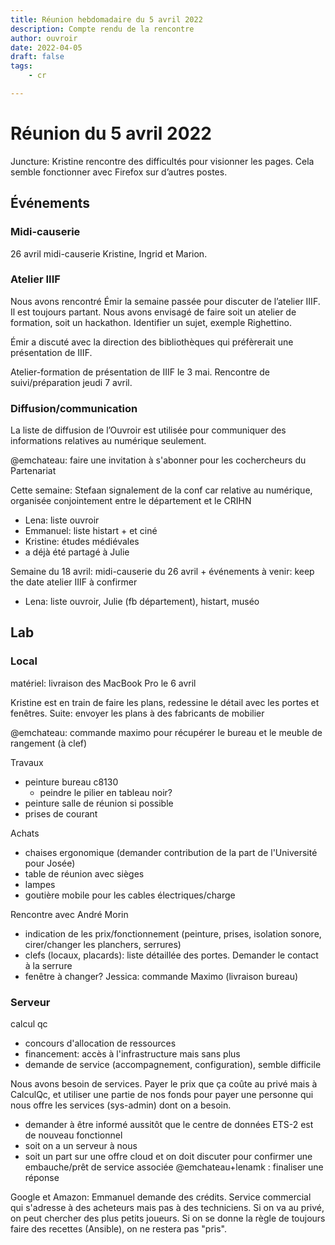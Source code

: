 ```yaml
---
title: Réunion hebdomadaire du 5 avril 2022
description: Compte rendu de la rencontre
author: ouvroir
date: 2022-04-05
draft: false
tags:
    - cr

---
```

# Réunion du 5 avril 2022

Juncture: Kristine rencontre des difficultés pour visionner les pages. Cela semble fonctionner avec Firefox sur d’autres postes.

## Événements
### Midi-causerie
26 avril midi-causerie Kristine, Ingrid et Marion.

### Atelier IIIF

Nous avons rencontré Émir la semaine passée pour discuter de l’atelier IIIF. Il est toujours partant. Nous avons envisagé de faire soit un atelier de formation, soit un hackathon. Identifier un sujet, exemple Righettino. 

Émir a discuté avec la direction des bibliothèques qui préfèrerait une présentation de IIIF.

Atelier-formation de présentation de IIIF le 3 mai.
Rencontre de suivi/préparation jeudi 7 avril.

### Diffusion/communication

La liste de diffusion de l’Ouvroir est utilisée pour communiquer des informations relatives au numérique seulement. 

@emchateau: faire une invitation à s'abonner pour les cochercheurs du Partenariat

Cette semaine: Stefaan 
signalement de la conf car relative au numérique, organisée conjointement entre le département et le CRIHN 
- Lena: liste ouvroir
- Emmanuel: liste histart + et ciné
- Kristine: études médiévales
- a déjà été partagé à Julie 

Semaine du 18 avril: midi-causerie du 26 avril + événements à venir: keep the date atelier IIIF à confirmer
- Lena: liste ouvroir, Julie (fb département), histart, muséo

## Lab

### Local

matériel: livraison des MacBook Pro le 6 avril

Kristine est en train de faire les plans, redessine le détail avec les portes et fenêtres. 
Suite: envoyer les plans à des fabricants de mobilier 

@emchateau: commande maximo pour récupérer le bureau et le meuble de rangement (à clef)

Travaux
- peinture bureau c8130 
    - peindre le pilier en tableau noir? 
- peinture salle de réunion si possible
- prises de courant

Achats
- chaises ergonomique (demander contribution de la part de l'Université pour Josée)
- table de réunion avec sièges
- lampes
- goutière mobile pour les cables électriques/charge

Rencontre avec André Morin
- indication de les prix/fonctionnement (peinture, prises, isolation sonore, cirer/changer les planchers, serrures)
- clefs (locaux, placards): liste détaillée des portes. Demander le contact à la serrure
- fenêtre à changer? 
Jessica: commande Maximo (livraison bureau)

### Serveur
calcul qc
- concours d'allocation de ressources
- financement: accès à l'infrastructure mais sans plus
- demande de service (accompagnement, configuration), semble difficile

Nous avons besoin de services. Payer le prix que ça coûte au privé mais à CalculQc, et utiliser une partie de nos fonds pour payer une personne qui nous offre les services (sys-admin) dont on a besoin.
- demander à être informé aussitôt que le centre de données ETS-2 est de nouveau fonctionnel
- soit on a un serveur à nous
- soit un part sur une offre cloud et on doit discuter pour confirmer une embauche/prêt de service associée
@emchateau+lenamk : finaliser une réponse


Google et Amazon: Emmanuel demande des crédits. Service commercial qui s'adresse à des acheteurs mais pas à des techniciens. Si on va au privé, on peut chercher des plus petits joueurs. Si on se donne la règle de toujours faire des recettes (Ansible), on ne restera pas "pris".